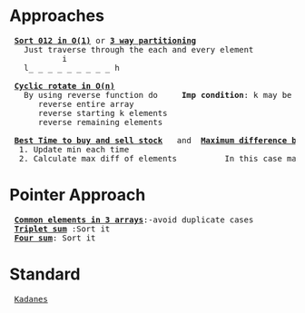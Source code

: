 # Approaches
<pre>
 <b><a href="https://github.com/teja963/Advanced-DSA-and-CS-Theory/blob/master/Array/Standard%20Ques/Sort_012.cpp">Sort 012 in O(1)</a></b> or <b><a href="https://github.com/teja963/Advanced-DSA-and-CS-Theory/blob/master/Array/Easy%20Ques/Three_way_partitioning.cpp">3 way partitioning</a></b>
   Just traverse through the each and every element 
           i                                    
   l_ _ _ _ _ _ _ _ _ h 
                                                                     
 <b><a href="https://github.com/teja963/Advanced-DSA-and-CS-Theory/blob/master/Array/Standard%20Ques/Cyclic_rotate.cpp">Cyclic rotate in O(n)</a></b>
   By using reverse function do     <b>Imp condition</b>: k may be any value so use k %= n; 
      reverse entire array
      reverse starting k elements
      reverse remaining elements
      
 <b><a href="https://github.com/teja963/Advanced-DSA-and-CS-Theory/blob/master/Array/Standard%20Ques/Best_time_to_buy_sell_stock.cpp">Best Time to buy and sell stock</a></b>   and  <b><a href="https://github.com/teja963/DSA-and-MYSQL/blob/master/Array/11.%20Best%20time%20to%20buy%20sell%20stock.cpp" >Maximum difference between increasing element</a></b>
  1. Update min each time 
  2. Calculate max diff of elements          In this case max diff = 0(if decreasing order 9 8 7 7 6), so return -1 
</pre>

# Pointer Approach
<pre>
 <b><a href="https://github.com/teja963/Advanced-DSA-and-CS-Theory/blob/master/Array/Easy%20Ques/Common_elements_three_arrays.cpp">Common elements in 3 arrays</b></a>:-avoid duplicate cases
 <b><a href="https://github.com/teja963/Advanced-DSA-and-CS-Theory/blob/master/Array/Easy%20Ques/Triplet_sum.cpp">Triplet sum</a></b> :Sort it
 <b><a href="https://github.com/teja963/Advanced-DSA-and-CS-Theory/blob/master/Array/Easy%20Ques/Four_sum.cpp">Four sum</a></b>: Sort it
</pre>

# Standard
<pre>
 <a href="#">Kadanes</a></b>
</pre>
